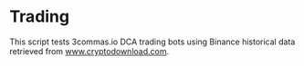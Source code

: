 # Trading

This script tests 3commas.io DCA trading bots using Binance historical data retrieved from www.cryptodownload.com.
